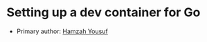# Setting up a dev container for Go
* Primary author: [Hamzah Yousuf](https://github.com/hamzahyous)
